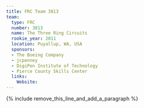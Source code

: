 ```yaml
---
title: FRC Team 3813
team:
  type: FRC
  number: 3813
  name: The Three Ring Circuits
  rookie_year: 2011
  location: Puyallup, WA, USA
  sponsors:
  - The Boeing Company
  - jcpenney
  - DigiPen Institute of Technology
  - Pierce County Skills Center
  links:
    Website:
---
```


{% include remove_this_line_and_add_a_paragraph %}
